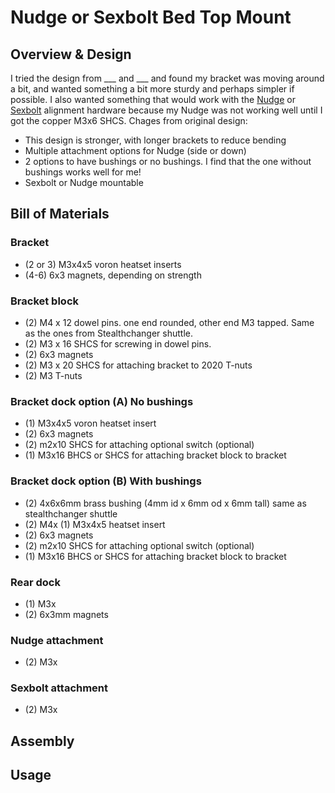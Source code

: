 # Nudge or Sexbolt Bed Top Mount

## Overview & Design
I tried the design from ___ and ___ and found my bracket was moving around a bit, and wanted something a bit more sturdy and perhaps simpler if possible.  I also wanted something that would work with the [Nudge](https://github.com/zruncho3d/nudge/blob/main/README.md) or [Sexbolt](https://mods.vorondesign.com/details/t1DBVlcUBbdEK6habEsVzg) alignment hardware because my Nudge was not working well until I got the copper M3x6 SHCS. 
Chages from original design:
* This design is stronger, with longer brackets to reduce bending
* Multiple attachment options for Nudge (side or down)
* 2 options to have bushings or no bushings.  I find that the one without bushings works well for me!
* Sexbolt or Nudge mountable

## Bill of Materials
### Bracket
* (2 or 3) M3x4x5 voron heatset inserts
* (4-6) 6x3 magnets, depending on strength
### Bracket block
* (2) M4 x 12 dowel pins. one end rounded, other end M3 tapped.  Same as the ones from Stealthchanger shuttle.
* (2) M3 x 16 SHCS for screwing in dowel pins.
* (2) 6x3 magnets
* (2) M3 x 20 SHCS for attaching bracket to 2020 T-nuts
* (2) M3 T-nuts
### Bracket dock option (A) No bushings
* (1) M3x4x5 voron heatset insert
* (2) 6x3 magnets
* (2) m2x10 SHCS for attaching optional switch (optional)
* (1) M3x16 BHCS or SHCS for attaching bracket block to bracket
### Bracket dock option (B) With bushings
* (2) 4x6x6mm brass bushing (4mm id x 6mm od x 6mm tall) same as stealthchanger shuttle
* (2) M4x (1) M3x4x5 heatset insert
* (2) 6x3 magnets
* (2) m2x10 SHCS for attaching optional switch (optional)
* (1) M3x16 BHCS or SHCS for attaching bracket block to bracket
### Rear dock
* (1) M3x
* (2) 6x3mm magnets
  
### Nudge attachment
* (2) M3x
### Sexbolt attachment
* (2) M3x
  
## Assembly

## Usage


